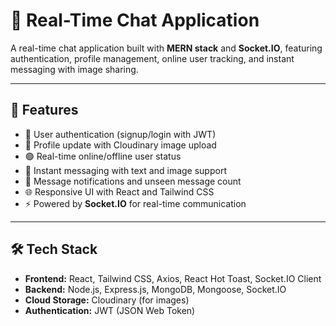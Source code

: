 # 💬 Real-Time Chat Application

A real-time chat application built with **MERN stack** and **Socket.IO**, featuring authentication, profile management, online user tracking, and instant messaging with image sharing.

---

## 🚀 Features

- 🔐 User authentication (signup/login with JWT)
- 📝 Profile update with Cloudinary image upload
- 🟢 Real-time online/offline user status
- 💬 Instant messaging with text and image support
- 🔔 Message notifications and unseen message count
- 🌐 Responsive UI with React and Tailwind CSS
- ⚡ Powered by **Socket.IO** for real-time communication

---

## 🛠️ Tech Stack

- **Frontend:** React, Tailwind CSS, Axios, React Hot Toast, Socket.IO Client  
- **Backend:** Node.js, Express.js, MongoDB, Mongoose, Socket.IO  
- **Cloud Storage:** Cloudinary (for images)  
- **Authentication:** JWT (JSON Web Token)  

